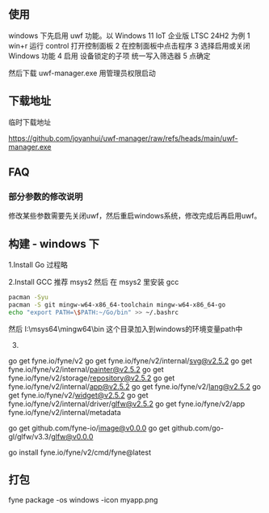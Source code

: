 
## 使用
windows 下先启用 uwf 功能。以 Windows 11 IoT 企业版 LTSC 24H2 为例
1  win+r 运行 control 打开控制面板
2 在控制面板中点击程序
3 选择启用或关闭 Windows 功能
4 启用 设备锁定的子项 统一写入筛选器
5 点确定

然后下载 uwf-manager.exe 用管理员权限启动
## 下载地址
临时下载地址

https://github.com/joyanhui/uwf-manager/raw/refs/heads/main/uwf-manager.exe



## FAQ
### 部分参数的修改说明
修改某些参数需要先关闭uwf，然后重启windows系统，修改完成后再启用uwf。

## 构建 - windows 下

1.Install Go
过程略

2.Install GCC 
推荐 msys2 然后 在 msys2 里安装 gcc
```sh
pacman -Syu
pacman -S git mingw-w64-x86_64-toolchain mingw-w64-x86_64-go
echo "export PATH=\$PATH:~/Go/bin" >> ~/.bashrc
```
然后 I:\msys64\mingw64\bin 这个目录加入到windows的环境变量path中

3.

go get fyne.io/fyne/v2
go get fyne.io/fyne/v2/internal/svg@v2.5.2
go get fyne.io/fyne/v2/internal/painter@v2.5.2
go get fyne.io/fyne/v2/storage/repository@v2.5.2
go get fyne.io/fyne/v2/internal/app@v2.5.2
go get fyne.io/fyne/v2/lang@v2.5.2
go get fyne.io/fyne/v2/widget@v2.5.2
go get fyne.io/fyne/v2/internal/driver/glfw@v2.5.2
go get fyne.io/fyne/v2/app
fyne.io/fyne/v2/internal/metadata

go get github.com/fyne-io/image@v0.0.0
go get github.com/go-gl/glfw/v3.3/glfw@v0.0.0

go install fyne.io/fyne/v2/cmd/fyne@latest


## 打包
fyne package -os windows -icon myapp.png

